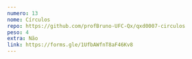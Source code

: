 ```yaml
---
numero: 13
nome: Círculos
repo: https://github.com/profBruno-UFC-Qx/qxd0007-circulos
peso: 4
extra: Não
link: https://forms.gle/1UfbAWfnT8aF46Kv8
---
```

